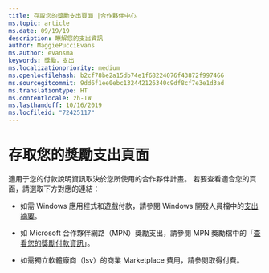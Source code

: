 ```yaml
---
title: 存取您的獎勵支出頁面 |合作夥伴中心
ms.topic: article
ms.date: 09/19/19
description: 瞭解您的支出資訊
author: MaggiePucciEvans
ms.author: evansma
keywords: 獎勵，支出
ms.localizationpriority: medium
ms.openlocfilehash: b2cf78be2a15db74e1f68224076f43872f997466
ms.sourcegitcommit: 9dd6f1ee0ebc132442126340c9df8cf7e3e1d3ad
ms.translationtype: HT
ms.contentlocale: zh-TW
ms.lasthandoff: 10/16/2019
ms.locfileid: "72425117"
---
```

# <a name="access-your-incentives-payouts-page"></a>存取您的獎勵支出頁面

適用于您的付款說明資訊取決於您所使用的合作夥伴計畫。 若要查看適合您的頁面，請選取下方對應的連結：

- 如需 Windows 應用程式和遊戲付款，請參閱 Windows 開發人員檔中的[支出摘要](https://docs.microsoft.com/en-us/windows/uwp/publish/payout-summary)。

- 如 Microsoft 合作夥伴網路（MPN）獎勵支出，請參閱 MPN 獎勵檔中的「[查看您的獎勵付款資訊](understand-incentive-payouts.md)」。

- 如需獨立軟體廠商（Isv）的商業 Marketplace 費用，請參閱取得付費。
